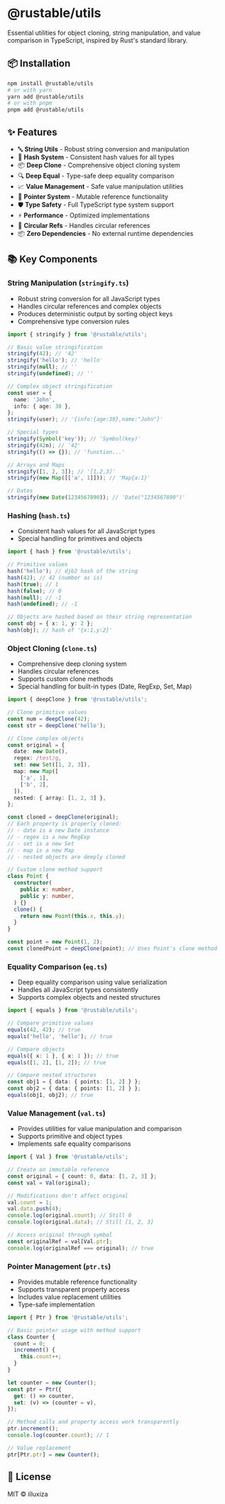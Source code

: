 # @rustable/utils

Essential utilities for object cloning, string manipulation, and value comparison in TypeScript, inspired by Rust's standard library.

## 📦 Installation

```bash
npm install @rustable/utils
# or with yarn
yarn add @rustable/utils
# or with pnpm
pnpm add @rustable/utils
```

## ✨ Features

- 🔤 **String Utils** - Robust string conversion and manipulation
- 🔗 **Hash System** - Consistent hash values for all types
- 📦 **Deep Clone** - Comprehensive object cloning system
- 🔍 **Deep Equal** - Type-safe deep equality comparison
- 📈 **Value Management** - Safe value manipulation utilities
- 🔗 **Pointer System** - Mutable reference functionality
- 🛡️ **Type Safety** - Full TypeScript type system support
- ⚡ **Performance** - Optimized implementations
- 🔄 **Circular Refs** - Handles circular references
- 📦 **Zero Dependencies** - No external runtime dependencies

## 📚 Key Components

### String Manipulation (`stringify.ts`)

- Robust string conversion for all JavaScript types
- Handles circular references and complex objects
- Produces deterministic output by sorting object keys
- Comprehensive type conversion rules

```typescript
import { stringify } from '@rustable/utils';

// Basic value stringification
stringify(42); // '42'
stringify('hello'); // 'hello'
stringify(null); // ''
stringify(undefined); // ''

// Complex object stringification
const user = {
  name: 'John',
  info: { age: 30 },
};
stringify(user); // '{info:{age:30},name:"John"}'

// Special types
stringify(Symbol('key')); // 'Symbol(key)'
stringify(42n); // '42'
stringify(() => {}); // 'function...'

// Arrays and Maps
stringify([1, 2, 3]); // '[1,2,3]'
stringify(new Map([['a', 1]])); // 'Map{a:1}'

// Dates
stringify(new Date(1234567890)); // 'Date("1234567890")'
```

### Hashing (`hash.ts`)

- Consistent hash values for all JavaScript types
- Special handling for primitives and objects

```typescript
import { hash } from '@rustable/utils';

// Primitive values
hash('hello'); // djb2 hash of the string
hash(42); // 42 (number as is)
hash(true); // 1
hash(false); // 0
hash(null); // -1
hash(undefined); // -1

// Objects are hashed based on their string representation
const obj = { x: 1, y: 2 };
hash(obj); // hash of '{x:1,y:2}'
```

### Object Cloning (`clone.ts`)

- Comprehensive deep cloning system
- Handles circular references
- Supports custom clone methods
- Special handling for built-in types (Date, RegExp, Set, Map)

```typescript
import { deepClone } from '@rustable/utils';

// Clone primitive values
const num = deepClone(42);
const str = deepClone('hello');

// Clone complex objects
const original = {
  date: new Date(),
  regex: /test/g,
  set: new Set([1, 2, 3]),
  map: new Map([
    ['a', 1],
    ['b', 2],
  ]),
  nested: { array: [1, 2, 3] },
};

const cloned = deepClone(original);
// Each property is properly cloned:
// - date is a new Date instance
// - regex is a new RegExp
// - set is a new Set
// - map is a new Map
// - nested objects are deeply cloned

// Custom clone method support
class Point {
  constructor(
    public x: number,
    public y: number,
  ) {}
  clone() {
    return new Point(this.x, this.y);
  }
}

const point = new Point(1, 2);
const clonedPoint = deepClone(point); // Uses Point's clone method
```

### Equality Comparison (`eq.ts`)

- Deep equality comparison using value serialization
- Handles all JavaScript types consistently
- Supports complex objects and nested structures

```typescript
import { equals } from '@rustable/utils';

// Compare primitive values
equals(42, 42); // true
equals('hello', 'hello'); // true

// Compare objects
equals({ x: 1 }, { x: 1 }); // true
equals([1, 2], [1, 2]); // true

// Compare nested structures
const obj1 = { data: { points: [1, 2] } };
const obj2 = { data: { points: [1, 2] } };
equals(obj1, obj2); // true
```

### Value Management (`val.ts`)

- Provides utilities for value manipulation and comparison
- Supports primitive and object types
- Implements safe equality comparisons

```typescript
import { Val } from '@rustable/utils';

// Create an immutable reference
const original = { count: 0, data: [1, 2, 3] };
const val = Val(original);

// Modifications don't affect original
val.count = 1;
val.data.push(4);
console.log(original.count); // Still 0
console.log(original.data); // Still [1, 2, 3]

// Access original through symbol
const originalRef = val[Val.ptr];
console.log(originalRef === original); // true
```

### Pointer Management (`ptr.ts`)

- Provides mutable reference functionality
- Supports transparent property access
- Includes value replacement utilities
- Type-safe implementation

```typescript
import { Ptr } from '@rustable/utils';

// Basic pointer usage with method support
class Counter {
  count = 0;
  increment() {
    this.count++;
  }
}

let counter = new Counter();
const ptr = Ptr({
  get: () => counter,
  set: (v) => (counter = v),
});

// Method calls and property access work transparently
ptr.increment();
console.log(counter.count); // 1

// Value replacement
ptr[Ptr.ptr] = new Counter();
```

## 📄 License

MIT © illuxiza

